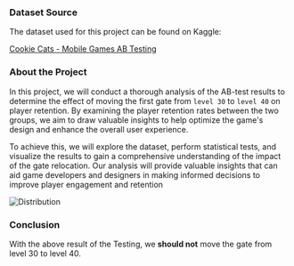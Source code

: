 ### Dataset Source

The dataset used for this project can be found on Kaggle:

[Cookie Cats - Mobile Games AB Testing](https://www.kaggle.com/datasets/mursideyarkin/mobile-games-ab-testing-cookie-cats)

### About the Project
In this project, we will conduct a thorough analysis of the AB-test results to determine the effect of moving the first gate from `level 30` to `level 40` on player retention. By examining the player retention rates between the two groups, we aim to draw valuable insights to help optimize the game's design and enhance the overall user experience.

To achieve this, we will explore the dataset, perform statistical tests, and visualize the results to gain a comprehensive understanding of the impact of the gate relocation. Our analysis will provide valuable insights that can aid game developers and designers in making informed decisions to improve player engagement and retention

![Distribution](https://github.com/haitran95/My-portfolio/blob/main/AB%20Testing%20in%20Python/data/image01.png)

### Conclusion
With the above result of the Testing, we **should not** move the gate from level 30 to level 40.








